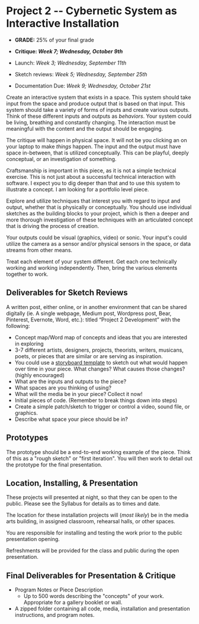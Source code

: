 # Project 2 -- Cybernetic System as Interactive Installation

- **GRADE:** 25% of your final grade


- **Critique: _Week 7; Wednesday, October 9th_**
- Launch: _Week 3; Wednesday, September 11th_
- Sketch reviews: _Week 5; Wednesday, September 25th_
- Documentation Due: _Week 9; Wednesday, October 21st_


Create an interactive system that exists in a space. This system should take input from the space and produce output that is based on that input. This system should take a variety of forms of inputs and create various outputs. Think of these different inputs and outputs as _behaviors_. Your system could be living, breathing and constantly changing. The interaction must be meaningful with the content and the output should be engaging.

The critique will happen in physical space. It will not be you clicking an on your laptop to make *things* happen. The input and the output must have space in-between, that is utilized conceptually. This can be playful, deeply conceptual, or an investigation of something.

Craftsmanship is important in this piece, as it is not a simple technical exercise. This is not just about a successful technical interaction with software. I expect you to dig deeper than that and to use this system to illustrate a concept. I am looking for a portfolio level piece.

Explore and utilize techniques that interest you with regard to input and output,  whether that is physically or conceptually. You should use individual sketches as the building blocks to your project, which is then a deeper and more thorough investigation of these techniques with an articulated concept that is driving the process of creation.

Your outputs could be visual (graphics, video) or sonic. Your input's could utilize the camera as a sensor and/or physical sensors in the space, or data streams from other means.

Treat each element of your system different. Get each one technically working and working independently. Then, bring the various elements together to work.


## Deliverables for Sketch Reviews

A written post, either online, or in another environment that can be shared digitally (ie. A single webpage, Medium post, Wordpress post, Bear, Pinterest, Evernote, Word, etc.): titled “Project 2 Development” with the following:

- Concept map/Word map of concepts and ideas that you are interested in exploring
- 3-7 different artists, designers, projects, theorists, writers, musicans, poets, or pieces that are similar or are serving as inspiration.
- You could use a [storyboard template](https://github.com/Montana-Media-Arts/340-interactive-arts-1/tree/master/Projects/Storyboard_Templates) to sketch out what would happen over time in your piece. What changes? What causes those changes? (highly encouraged)
- What are the inputs and outputs to the piece?
- What spaces are you thinking of using?
- What will the media be in your piece? Collect it now!
- Initial pieces of code. (Remember to break things down into steps)
- Create a simple patch/sketch to trigger or control a video, sound file, or graphics.
- Describe what space your piece should be in?


## Prototypes

The prototype should be a end-to-end working example of the piece. Think of this as a "rough sketch" or "first iteration". You will then work to detail out the prototype for the final presentation.


## Location, Installing, & Presentation

These projects will presented at night, so that they can be open to the public. Please see the Syllabus for details as to times and date.

The location for these installation projects will (*most likely*) be in the media arts building, in assigned classroom, rehearsal halls, or other spaces.

You are responsible for installing and testing the work prior to the public presentation opening.

Refreshments will be provided for the class and public during the open presentation.


## Final Deliverables for Presentation & Critique

- Program Notes or Piece Description
    - Up to 500 words describing the "concepts" of your work. Appropriate for a gallery booklet or wall.
- A zipped folder containing all code, media, installation and presentation instructions, and program notes.

<!--
### Documentation and Paper Deliverable

- Documentation of the final projects: Video and Images showcasing interaction timeline.
- Documentation of things working: Video and Images showcasing development: circuits, working circuits, initial set-ups in space, physical items in those spaces
- Sketches, including initial comic book and subsequent sketches
- Initial working patches and previous versions

-->
